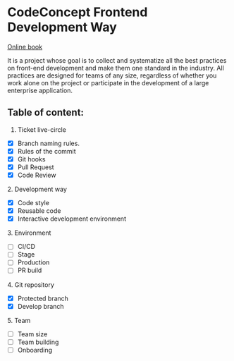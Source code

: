 # CodeConcept Frontend Development Way

[Online book](https://development-way.codeconcept.co)

It is a project whose goal is to collect and systematize all the best practices on front-end development and make them one standard in the industry. All practices are designed for teams of any size, regardless of whether you work alone on the project or participate in the development of a large enterprise application.


## Table of content:

1.  Ticket live-circle

-   [x] Branch naming rules.
-   [x] Rules of the commit
-   [x] Git hooks
-   [x] Pull Request 
-   [x] Code Review

2\. Development way

-   [x] Code style
-   [x] Reusable code
-   [x] Interactive development environment

3\. Environment

-   [ ] CI/CD
-   [ ] Stage
-   [ ] Production
-   [ ] PR build

4\. Git repository

-   [x] Protected branch 
-   [x] Develop branch

5\. Team

-   [ ] Team size
-   [ ] Team building
-   [ ] Onboarding